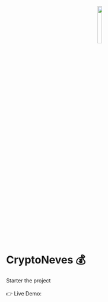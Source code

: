 <div align='center'><img style="width:16%" src='https://github.com/davimgfx/crypto-neves/assets/118557337/fa9f9d66-f945-40b3-b0a8-49c22a04eec1'/></div>

# CryptoNeves 💰
 Starter the project
<br />
<br />
👉 Live Demo: 
